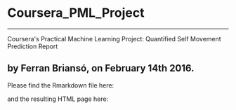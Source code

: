 # Coursera_PML_Project
----------------------------------------------------------------------------------
Coursera's Practical Machine Learning Project: Quantified Self Movement Prediction Report

by Ferran Briansó, on February 14th 2016.
----------------------------------------------------------------------------------
Please find the Rmarkdown file here: 

and the resulting HTML page here: 
